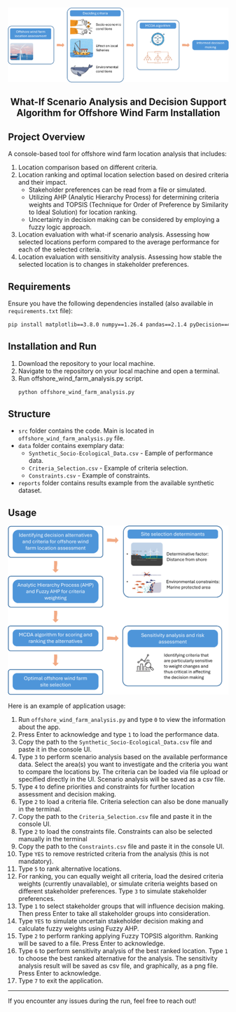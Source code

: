 <p align="center">
   <img src="visuals/task_overview.png" alt="Project Illustration" width="800" height="auto">
</p>
<h2 align="center">What-If Scenario Analysis and Decision Support Algorithm for Offshore Wind Farm Installation</h3>

## Project Overview
A console-based tool for offshore wind farm location analysis that includes:
1. Location comparison based on different criteria.
2. Location ranking and optimal location selection based on desired criteria and their impact.
   - Stakeholder preferences can be read from a file or simulated.
   - Utilizing AHP (Analytic Hierarchy Process) for determining criteria weights and TOPSIS (Technique for Order of Preference by Similarity to Ideal Solution) for location ranking.
   - Uncertainty in decision making can be considered by employing a fuzzy logic approach.
3. Location evaluation with what-if scenario analysis. Assessing how selected locations perform compared to the average performance for each of the selected criteria.
4. Location evaluation with sensitivity analysis. Assessing how stable the selected location is to changes in stakeholder preferences.


## Requirements
Ensure you have the following dependencies installed (also available in `requirements.txt` file):
```bash
pip install matplotlib==3.8.0 numpy==1.26.4 pandas==2.1.4 pyDecision==4.5.8
```

## Installation and Run
1. Download the repository to your local machine.
2. Navigate to the repository on your local machine and open a terminal.
3. Run offshore_wind_farm_analysis.py script.
   ```bash
   python offshore_wind_farm_analysis.py
   ```

## Structure
- `src` folder contains the code. Main is located in `offshore_wind_farm_analysis.py` file.
- `data` folder contains exemplary data:
   - `Synthetic_Socio-Ecological_Data.csv` - Eample of performance data.
   - `Criteria_Selection.csv` - Example of criteria selection.
   - `Constraints.csv` - Example of constraints.
- `reports` folder contains results example from the available synthetic dataset.

## Usage
<p align="left">
   <img src="visuals/site_search.png" alt="Application Usage Example" width="600" height="auto">
</p>

Here is an example of application usage:
1. Run `offshore_wind_farm_analysis.py` and type `0` to view the information about the app.
2. Press Enter to acknowledge and type `1` to load the performance data.
3. Copy the path to the `Synthetic_Socio-Ecological_Data.csv` file and paste it in the console UI.
4. Type `3` to perform scenario analysis based on the available performance data. Select the area(s) you want to investigate and the criteria you want to compare the locations by. The criteria can be loaded via file upload or specified directly in the UI. Scenario analysis will be saved as a csv file.
5. Type `4` to define priorities and constraints for further location assessment and decision making. 
6. Type `2` to load a criteria file. Criteria selection can also be done manually in the terminal.
7. Copy the path to the `Criteria_Selection.csv` file and paste it in the console UI.
8. Type `2` to load the constraints file. Constraints can also be selected manually in the terminal
9. Copy the path to the `Constraints.csv` file and paste it in the console UI.
10. Type `YES` to remove restricted criteria from the analysis (this is not mandatory).
11. Type `5` to rank alternative locations.
12. For ranking, you can equally weight all criteria, load the desired criteria weights (currently unavailable), or simulate criteria weights based on different stakeholder preferences. Type `3` to simulate stakeholder preferences.
13. Type `1` to select stakeholder groups that will influence decision making. Then press Enter to take all stakeholder groups into consideration.
14. Type `YES` to simulate uncertain stakeholder decision making and calculate fuzzy weights using Fuzzy AHP.
15. Type `2` to perform ranking applying Fuzzy TOPSIS algorithm. Ranking will be saved to a file. Press Enter to acknowledge.
16. Type `6` to perform sensitivity analysis of the best ranked location. Type `1` to choose the best ranked alternative for the analysis. The sensitivity analysis result will be saved as csv file, and graphically, as a png file. Press Enter to acknowledge.
17. Type `7` to exit the application.

---

If you encounter any issues during the run, feel free to reach out!

